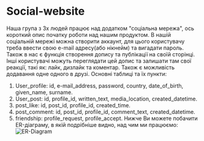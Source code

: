 # Social-website
Наша група з 3х людей працює над додатком "соціальна мережа", ось короткий опис початку роботи над нашим продуктом.
В нашій соціальній мережі можна створити аккаунт, для цього користувачу треба ввести свою e-mail адресу(або нікнейм) та вигадати пароль. Також в нас є функція створення допису та публікації на своїй сторінці. Інші користувачі можуть переглядати цей допис та залишати там свої реакції, такі як: лайк, дизлайк та коментар.  Також є можливість додавання одне одного в друзі. 
Основні таблиці та їх пункти:
1. User_profile: id, e-mail_address, password, country, date_of_birth, given_name, surname. 
2. User_post: id, profile_id, written_text, media_location, created_datetime.
3. post_like: id, post_id, profile_id, created_time.
4. post_comment: id, post_id, profile_id, comment_text, created_datetime.
5. friendship: profile_request, profile_accept.
Нижче Ви можете побачити ER-діаграму, в якій подрібніше видно, над чим ми працюємо:
![ER-Diagram](https://github.com/BHunterS/Social-website/assets/118931658/37af3ca0-5990-440a-b748-3e7f5ec5579c)
